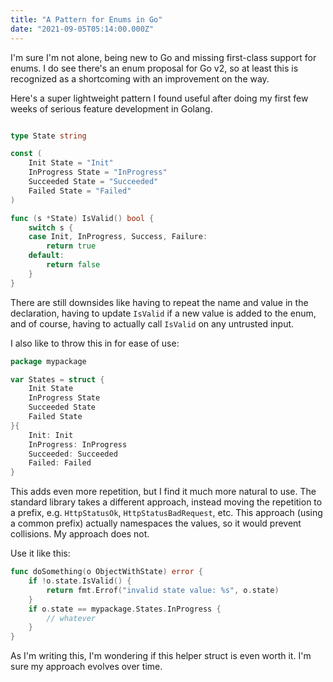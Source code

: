 ```yaml
---
title: "A Pattern for Enums in Go"
date: "2021-09-05T05:14:00.000Z"
---
```


I'm sure I'm not alone, being new to Go and missing 
first-class support for enums. I do see there's an 
enum proposal for Go v2, so at least this is recognized 
as a shortcoming with an improvement on the way.

Here's a super lightweight pattern I found useful after 
doing my first few weeks of serious feature development 
in Golang.


```go

type State string

const (
    Init State = "Init"
    InProgress State = "InProgress"
    Succeeded State = "Succeeded"
    Failed State = "Failed"
)

func (s *State) IsValid() bool {
    switch s {
    case Init, InProgress, Success, Failure:
        return true
    default:
        return false
    }
}
```

There are still downsides like having to repeat the 
name and value in the declaration, having to update `IsValid` 
if a new value is added to the enum, and of course, having 
to actually call `IsValid` on any untrusted input.

I also like to throw this in for ease of use:

```go
package mypackage

var States = struct {
    Init State
    InProgress State
    Succeeded State
    Failed State
}{
    Init: Init
    InProgress: InProgress
    Succeeded: Succeeded
    Failed: Failed
}
```

This adds even more repetition, but I find it much more natural 
to use. The standard library takes a different approach, 
instead moving the repetition to a prefix, e.g. 
`HttpStatusOk`, `HttpStatusBadRequest`, etc. This approach (using a 
common prefix) actually namespaces the values, so it would prevent collisions. 
My approach does not.

Use it like this:

```go
func doSomething(o ObjectWithState) error {
    if !o.state.IsValid() {
        return fmt.Errof("invalid state value: %s", o.state)
    }
    if o.state == mypackage.States.InProgress {
        // whatever
    }
}
```

As I'm writing this, I'm wondering if this 
helper struct is even worth it. I'm sure my approach 
evolves over time. 
